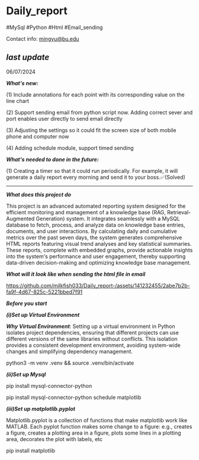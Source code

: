# Daily_report
#MySql #Python #Html #Email_sending

Contact info: mingyu@bu.edu


***last update***
----------------------------------------------------------------------------------------------------------------------------------------------------
06/07/2024


***What's new:***

(1) Include annotations for each point with its corresponding value on the line chart

(2) Support sending email from python script now. Adding correct sever and port enables user directly to send email directly

(3) Adjusting the settings so it could fit the screen size of both mobile phone and computer now 

(4) Adding schedule module, support timed sending 

***What's needed to done in the future:***

(1) Creating a timer so that it could run periodically. For example, it will generate a daily report every morning and send it to your boss.✅(Solved)

----------------------------------------------------------------------------------------------------------------------------------------------------
***What does this project do***

This project is an advanced automated reporting system designed for the efficient monitoring and management of a knowledge base (RAG, Retrieval-Augmented Generation) system. It integrates seamlessly with a MySQL database to fetch, process, and analyze data on knowledge base entries, documents, and user interactions. By calculating daily and cumulative metrics over the past seven days, the system generates comprehensive HTML reports featuring visual trend analyses and key statistical summaries. These reports, complete with embedded graphs, provide actionable insights into the system's performance and user engagement, thereby supporting data-driven decision-making and optimizing knowledge base management.

***What will it look like when sending the html file in email***


https://github.com/milkfish033/Daily_report-/assets/141232455/2abe7b2b-fa9f-4d67-825c-5221bbed7f91


***Before you start***

***(i)Set up Virtual Environment***

***Why Virtual Environment***: Setting up a virtual environment in Python isolates project dependencies, ensuring that different projects can use different versions of the same libraries without conflicts. This isolation provides a consistent development environment, avoiding system-wide changes and simplifying dependency management.

python3 -m venv .venv && source .venv/bin/activate

***(ii)Set up Mysql***

pip install mysql-connector-python

pip install mysql-connector-python schedule matplotlib

***(iii)Set up matplotlib.pyplot***

Matplotlib.pyplot is a collection of functions that make matplotlib work like MATLAB. Each pyplot function makes some change to a figure: e.g., creates a figure, creates a plotting area in a figure, plots some lines in a plotting area, decorates the plot with labels, etc

pip install matplotlib

